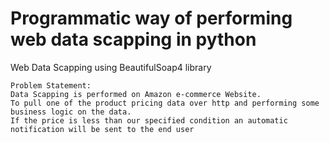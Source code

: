 # Programmatic way of performing web data scapping in python
Web Data Scapping using BeautifulSoap4 library

```
Problem Statement:
Data Scapping is performed on Amazon e-commerce Website.
To pull one of the product pricing data over http and performing some business logic on the data.
If the price is less than our specified condition an automatic notification will be sent to the end user

```
